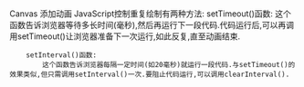 ##
Canvas 添加动画
    JavaScript控制重复绘制有两种方法:
        setTimeout()函数:
            这个函数告诉浏览器等待多长时间(毫秒),然后再运行下一段代码.代码运行后,可以再调用setTimeout()让浏览器准备下一次运行,如此反复,直至动画结束.

        setInterval()函数:
            这个函数告诉浏览器每隔一定时间(如20毫秒)就运行一段代码.与setTimeout()的效果类似,但只需调用setInterval()一次.要阻止代码运行,可以调用clearInterval().
